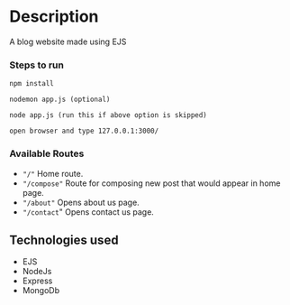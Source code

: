# Description

A blog website made using EJS

### Steps to run

`npm install`

`nodemon app.js (optional)`

`node app.js (run this if above option is skipped)`

`open browser and type 127.0.0.1:3000/`



### Available Routes

- `"/"` Home route.
- `"/compose"` Route for composing new post that would appear in home page.
- `"/about"` Opens about us page.
- `"/contact`" Opens contact us page.

## Technologies used

- EJS
- NodeJs
- Express
- MongoDb
